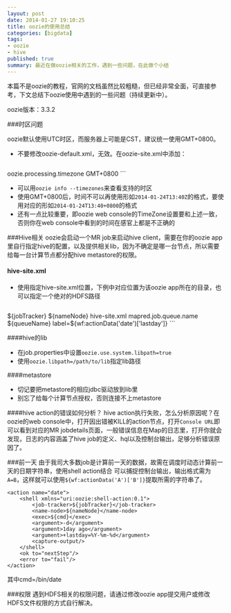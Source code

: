 ```yaml
---
layout: post
date: 2014-01-27 19:10:25
title: oozie的使用总结
categories: [bigdata]
tags: 
- oozie
- hive
published: true
summary: 最近在做oozie相关的工作，遇到一些问题，在此做个小结
---
```


本篇不是oozie的教程，官网的文档虽然比较粗糙，但已经非常全面，可直接参考，下文总结下oozie使用中遇到的一些问题（持续更新中）。

oozie版本：3.3.2

###时区问题

oozie默认使用UTC时区，而服务器上可能是CST，建议统一使用GMT+0800。

* 不要修改oozie-default.xml，无效。在oozie-site.xml中添加：

  ```
<property>
    <name>oozie.processing.timezone</name>
    <value>GMT+0800</value>
</property>
  ```

* 可以用`oozie info --timezones`来查看支持的时区
* 使用GMT+0800后，时间不可以再使用形如`2014-01-24T13:40Z`的格式，要使用对应的形如`2014-01-24T13:40+0800`的格式
* 还有一点比较重要，即oozie web console的TimeZone设置要和上述一致，否则你在web console中看到的时间在感官上都是不正确的

###Hive相关
oozie会启动一个MR job来启动hive client，需要在你的oozie app里自行指定hive的配置，以及提供相关lib，因为不确定是哪一台节点，所以需要给每一台计算节点都分配hive metastore的权限。

#### hive-site.xml
* 使用<job-xml>指定hive-site.xml位置，下例中对应位置为该oozie app所在的目录，也可以指定一个绝对的HDFS路径

    ```
<action name="trackinfo">
    <hive xmlns="uri:oozie:hive-action:0.2">
        <job-tracker>${jobTracker}</job-tracker>
        <name-node>${nameNode}</name-node>
        <job-xml>hive-site.xml</job-xml>
        <configuration>
            <property>
                <name>mapred.job.queue.name</name>
                <value>${queueName}</value>
            </property>
        </configuration>
        <script>trackinfo.hql</script>
        <param>label=${wf:actionData('date')['lastday']}</param>
    </hive>
    <ok to="end"/>
    <error to="fail"/>
</action>
    ```

####hive的lib
* 在job.properties中设置`oozie.use.system.libpath=true`
* 使用`oozie.libpath=/path/to/lib`指定lib路径

####metastore
* 切记要把metastore的相应jdbc驱动放到lib里
* 别忘了给每个计算节点授权，否则连接不上metastore

####hive action的错误如何分析？
hive action执行失败，怎么分析原因呢？在oozie的web console中，打开因出错被KILL的action节点，打开`Console URL`即可以看到对应的MR jobdetails页面，一般错误信息在Map的日志里，打开你就会发现，日志的内容涵盖了hive job的定义、hql以及控制台输出，足够分析错误原因了。

###前一天
由于我司大多数job是计算前一天的数据，故需在调度时动态计算前一天的日期字符串，使用shell action结合 <capture-output/>可以捕捉控制台输出，输出格式需为`A=B`，这样就可以使用`${wf:actionData('A')['B']}`提取所需的字符串了。

```
<action name="date">
    <shell xmlns="uri:oozie:shell-action:0.1">
        <job-tracker>${jobTracker}</job-tracker>
        <name-node>${nameNode}</name-node>
        <exec>${cmd}</exec>
        <argument>-d</argument>
        <argument>1day ago</argument>
        <argument>+lastday=%Y-%m-%d</argument>
        <capture-output/>
    </shell>
    <ok to="nextStep"/>
    <error to="fail"/>
</action>
```
其中cmd=/bin/date

###权限
遇到HDFS相关的权限问题，请通过修改oozie app提交用户或修改HDFS文件权限的方式自行解决。